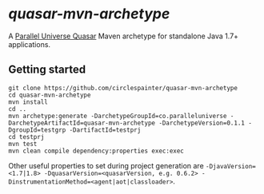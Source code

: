 # *quasar-mvn-archetype*

A [Parallel Universe Quasar](http://www.paralleluniverse.co/quasar/) Maven archetype for standalone Java 1.7+ applications.

## Getting started

```
git clone https://github.com/circlespainter/quasar-mvn-archetype
cd quasar-mvn-archetype
mvn install
cd ..
mvn archetype:generate -DarchetypeGroupId=co.paralleluniverse -DarchetypeArtifactId=quasar-mvn-archetype -DarchetypeVersion=0.1.1 -DgroupId=testgrp -DartifactId=testprj
cd testprj
mvn test
mvn clean compile dependency:properties exec:exec
```

Other useful properties to set during project generation are `-DjavaVersion=<1.7|1.8> -DquasarVersion=<quasarVersion, e.g. 0.6.2> -DinstrumentationMethod=<agent|aot|classloader>`.
